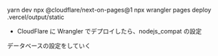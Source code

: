 yarn dev
npx @cloudflare/next-on-pages@1
npx wrangler pages deploy .vercel/output/static

- CloudFlare に Wrangler でデプロイしたら、nodejs_compat の設定

データベースの設定をしていく
